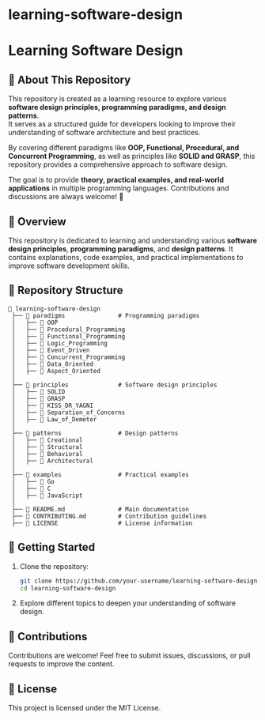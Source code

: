 # learning-software-design

# Learning Software Design

## 👤 About This Repository
This repository is created as a learning resource to explore various **software design principles, programming paradigms, and design patterns**.  
It serves as a structured guide for developers looking to improve their understanding of software architecture and best practices.  

By covering different paradigms like **OOP, Functional, Procedural, and Concurrent Programming**, as well as principles like **SOLID and GRASP**, this repository provides a comprehensive approach to software design.  

The goal is to provide **theory, practical examples, and real-world applications** in multiple programming languages. Contributions and discussions are always welcome! 🚀

## 📌 Overview
This repository is dedicated to learning and understanding various **software design principles**, **programming paradigms**, and **design patterns**. It contains explanations, code examples, and practical implementations to improve software development skills.

## 📂 Repository Structure
```
📂 learning-software-design  
 ├── 📂 paradigms               # Programming paradigms  
 │   ├── 📂 OOP  
 │   ├── 📂 Procedural_Programming  
 │   ├── 📂 Functional_Programming  
 │   ├── 📂 Logic_Programming  
 │   ├── 📂 Event_Driven  
 │   ├── 📂 Concurrent_Programming  
 │   ├── 📂 Data_Oriented  
 │   ├── 📂 Aspect_Oriented  
 │  
 ├── 📂 principles              # Software design principles  
 │   ├── 📂 SOLID  
 │   ├── 📂 GRASP  
 │   ├── 📂 KISS_DR_YAGNI  
 │   ├── 📂 Separation_of_Concerns  
 │   ├── 📂 Law_of_Demeter  
 │  
 ├── 📂 patterns                # Design patterns  
 │   ├── 📂 Creational  
 │   ├── 📂 Structural  
 │   ├── 📂 Behavioral  
 │   ├── 📂 Architectural  
 │  
 ├── 📂 examples                # Practical examples  
 │   ├── 📂 Go  
 │   ├── 📂 C  
 │   ├── 📂 JavaScript  
 │  
 ├── 📄 README.md               # Main documentation  
 ├── 📄 CONTRIBUTING.md         # Contribution guidelines  
 ├── 📄 LICENSE                 # License information  
```

## 🚀 Getting Started
1. Clone the repository:
   ```sh
   git clone https://github.com/your-username/learning-software-design.git
   cd learning-software-design
   ```
2. Explore different topics to deepen your understanding of software design.

## 🤝 Contributions
Contributions are welcome! Feel free to submit issues, discussions, or pull requests to improve the content.

## 📜 License
This project is licensed under the MIT License.


